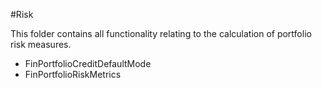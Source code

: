 #Risk

This folder contains all functionality relating to the calculation of portfolio risk measures.
* FinPortfolioCreditDefaultMode
* FinPortfolioRiskMetrics
